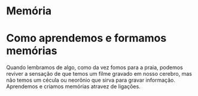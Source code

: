 # Memória

# Como aprendemos e formamos memórias

Quando lembramos de algo, como da vez fomos para a praia, podemos reviver a sensação de que temos um filme gravado em nosso cerebro, mas não temos um cécula ou neorônio que sirva para gravar informação. Aprendemos e criamos memórias atravez de ligações.

